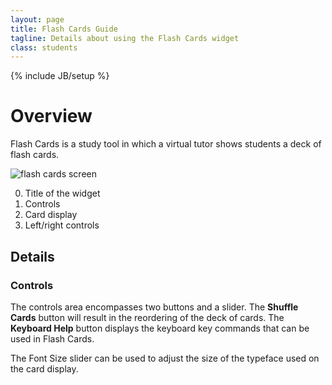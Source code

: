 ```yaml
---
layout: page
title: Flash Cards Guide
tagline: Details about using the Flash Cards widget
class: students
---
```

{% include JB/setup %}

# Overview #

Flash Cards is a study tool in which a virtual tutor shows students a deck of flash cards.

![flash cards screen]({{BASE_PATH}}/assets/img/widget_guides_flashcards.png "flash cards screen")

0. Title of the widget
0. Controls
0. Card display
0. Left/right controls

## Details ##

### Controls ###

The controls area encompasses two buttons and a slider. The **Shuffle Cards** button will result in the reordering of the deck of cards. The **Keyboard Help** button displays the keyboard key commands that can be used in Flash Cards.

The Font Size slider can be used to adjust the size of the typeface used on the card display.